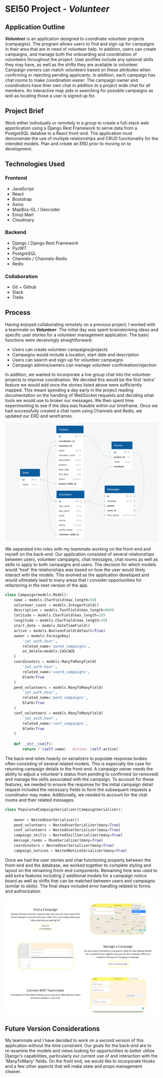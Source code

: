 # SEI50 Project - ***Volunteer***

## Application Outline
***Volunteer*** is an application designed to coordinate volunteer projects (campaigns). The program allows users to find and sign-up for campaigns in their area that are in need of volunteer help. In addition, users can create campaigns, and manage both the onboarding and coordination of volunteers throughout the project. User profiles include any optional skills they may have, as well as the shifts they are available to volunteer. Campaign owners can match volunteers based on these attributes when confirming or rejecting pending applicants. In addition, each campaign has chat rooms to make coordination easier. The campaign owner and coordinators have thier own chat in addition to a project wide chat for all members. An interactive map aids in searching for possible campaigns as well as locating those a user is signed up for.

## Project Brief
Work either indivdually or remotely in a group to create a full-stack web appiclication using a Django Rest Framework to serve data from a PostgreSQL databse to a React front-end. The application must demonstrate the use of multiple relationships and CRUD functionality for the intended models. Plan and create an ERD prior to moving on to development.


## Technologies Used

### Frontend
* JavaScript
* React
* Bootstrap
* Axios
* MapBox-GL / Geocoder
* Emoji Mart
* Cloudinary

### Backend
* Django / Django Rest Framework
* PyJWT
* PostgreSQL
* Channels / Channels-Redis
* Redis

### Collaboration
* Git + Github
* Slack
* Trello

## Process

Having enjoyed collaborating remotely on a previous project, I worked with a teammate on ***Volunteer***. The initial day was spent brainstorming ideas and specific user stories for a volunteer management application. The basic functions were deceivingly straightforward:

* Users can create volunteer campaigns/projects
* Campaigns would include a location, start date and description
* Users can search and sign-up for volunteer campaigns
* Campaign admins/owners can manage volunteer confirmation/rejection

In addition, we wanted to incorporate a live group chat into the volunteer projects to improve coordination. We decided this would be the first 'extra' feature we would add once the stories listed above were sufficiently mapped. This meant spending a day early in the project reading documentation on the handling of WebSocket requests and deciding what tools we would use to broker our messages. We then spent time experimenting to see if the idea was feasible within our timeframe. Once we had successfully created a chat room using Channels and Redis, we updated our ERD and wireframes.

<div align='center'>
  <img src='./images/erd.jpg'>
</div>

We separated into roles with my teammate working on the front-end and myself on the back-end. Our application consisted of several relationships between users, volunteer campaigns, chat messages, chat rooms as well as skills to apply to both campaigns and users. The decision for which models would 'host' the relationships was based on how the user would likely interact with the models. This evolved as the application developed and would ultimately lead to many areas that I consider opportunities for refactoring in the next version of the app.

```python
class Campaign(models.Model):
    name = models.CharField(max_length=50)
    volunteer_count = models.IntegerField()
    description = models.TextField(max_length=800)
    latitude = models.CharField(max_length=20)
    longitude = models.CharField(max_length=20)
    start_date = models.DateTimeField()
    active = models.BooleanField(default=True)
    owner = models.ForeignKey(
        'jwt_auth.User',
        related_name='owned_campaigns',
        on_delete=models.CASCADE
    )
    coordinators = models.ManyToManyField(
        'jwt_auth.User',
        related_name='coord_campaigns',
        blank=True
    )
    pend_volunteers = models.ManyToManyField(
        'jwt_auth.User',
        related_name='pend_campaigns',
        blank=True
    )
    conf_volunteers = models.ManyToManyField(
        'jwt_auth.User',
        related_name='conf_campaigns',
        blank=True
    )

    def __str__(self):
        return f'{self.name} - Active: {self.active}'
```

The back-end relies heavily on serializers to populate response bodies often consisting of several related models. This is especially the case for returning campaign details to the front-end. A campaign owner needs the ability to adjust a volunteer's status from pending to confirmed (or removed) and manage the skills associated with the campaign. To account for these features, we needed to ensure the response for the initial campaign detail request included the necessary fields to form the subsequent requests a coordinator may make. Additionally, we needed to account for the chat rooms and their related messages.

```python
class PopulatedCampaignSerializer(CampaignSerializer):

    owner = NestedUserSerializer()
    pend_volunteers = NestedUserSerializer(many=True)
    conf_volunteers = NestedUserSerializer(many=True)
    campaign_skills = NestedSkillSerializer(many=True)
    message_rooms = RoomSerializer(many=True)
    coordinators = NestedUserSerializer(many=True)
    campaign_notices = NestedNoticeSerializer(many=True)
```

Once we had the user stories and chat functioning properly between the front-end and the database, we worked together to complete styling and layout on the remaining front-end components. Remaining time was used to add extra features including 2 additional models for a campaign notice board as well as shifts that can be matched between users and campaigns (similar to skills). The final steps included error handling related to forms and authorization.

<div align='center'>
  <img src='./images/landing.jpg'>
</div>

## Future Version Considerations
My teammate and I have decided to work on a second version of this application without the time constraint. Our goals for the back-end are to re-examine the models and views looking for opportunities to better utilize Django's capabilities, particularly our current use of and interaction with the ‘ManyToMany’ fields. On the front end, we would like to incorporate Hooks and a few other aspects that will make state and props management cleaner.